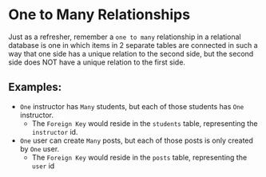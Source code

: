 # One to Many Relationships

Just as a refresher, remember a `one to many` relationship in a relational database is one in which items in 2 separate
tables are connected in such a way that one side has a unique relation to the second side, but the second side does NOT 
have a unique relation to the first side.

## Examples:
- `One` instructor has `Many` students, but each of those students has `One` instructor.
    - The `Foreign Key` would reside in the `students` table, representing the `instructor` id.
- `One` user can create `Many` posts, but each of those posts is only created by `One` user.
    - The `Foreign Key` would reside in the `posts` table, representing the `user` id

